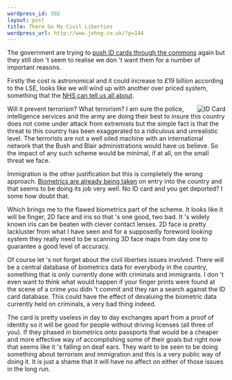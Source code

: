 ```yaml
--- 
wordpress_id: 392
layout: post
title: There Go My Civil Liberties
wordpress_url: http://www.johng.co.uk/?p=144
---
```

The government are trying to <a href="http://news.bbc.co.uk/1/hi/uk_politics/4628641.stm">push ID cards through the commons</a> again but they still don 't seem to realise we don 't want them for a number of important reasons.

Firstly the cost is astronomical and it could increase to £19 billion according to the LSE, looks like we will wind up with another over priced system, something that the <a href="http://news.bbc.co.uk/1/hi/health/3734504.stm">NHS can tell us all about</a>.

<img src="http://www.johng.co.uk/wp-content/images/idcard.jpg" align="right" alt="ID Card" />

Will it prevent terrorism? What terrorism? I am sure the police, intelligence services and the army are doing their best to insure this country does not come under attack from extremists but the simple fact is that the threat to this country has been exaggerated to a ridiculous and unrealistic level. The terrorists are not a well oiled machine with an international network that the Bush and Blair administrations would have us believe. So the impact of any such scheme would be minimal, if at all, on the small threat we face.

Immigration is the other justification but this is completely the wrong approach. <a href="http://www.ind.homeoffice.gov.uk/ind/en/home/applying/iris/faq_s.html">Biometrics are already being taken</a> on entry into the country and that seems to be doing its job very well. No ID card and you get deported? I some how doubt that.

Which brings me to the flawed biometrics part of the scheme. It looks like it will be finger, 2D face and iris so that 's one good, two bad. It 's widely known iris can be beaten with clever contact lenses. 2D face is pretty lackluster from what I have seen and for a supposedly foreword looking system they really need to be scanning 3D face maps from day one to guarantee a good level of accuracy.

Of course let 's not forget about the civil liberties issues involved. There will be a central database of biometrics data for everybody in the country, something that is only currently done with criminals and immigrants. I don 't even want to think what would happen if your finger prints were found at the scene of a crime you didn 't commit and they ran a search against the ID card database. This could have the effect of devaluing the biometric data currently held on criminals, a very bad thing indeed.

The card is pretty useless in day to day exchanges apart from a proof of identity so it will be good for people without driving licenses (all three of you). If they phased in biometrics onto passports that would be a cheaper and more effective way of accomplishing some of their goals but right now that seems like it 's falling on deaf ears. They want to be seen to be doing something about terrorism and immigration and this is a very public way of doing it. It is just a shame that it will have no affect on either of those issues in the long run.
